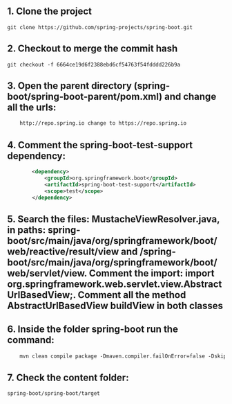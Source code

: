  ## 1. Clone the project 
    git clone https://github.com/spring-projects/spring-boot.git

## 2. Checkout to merge the commit hash
    git checkout -f 6664ce19d6f2388ebd6cf54763f54fdddd226b9a

## 3. Open the parent directory (spring-boot/spring-boot-parent/pom.xml) and change all the urls:
```xml
    http://repo.spring.io change to https://repo.spring.io
```

## 4. Comment the spring-boot-test-support dependency:
```xml
        <dependency>
            <groupId>org.springframework.boot</groupId>
            <artifactId>spring-boot-test-support</artifactId>
            <scope>test</scope>
        </dependency>
```

## 5. Search the files: MustacheViewResolver.java, in paths: spring-boot/src/main/java/org/springframework/boot/web/reactive/result/view and /spring-boot/src/main/java/org/springframework/boot/web/servlet/view. Comment the import: import org.springframework.web.servlet.view.AbstractUrlBasedView;. Comment all the method AbstractUrlBasedView buildView in both classes

## 6. Inside the folder  **spring-boot** run the command:
```xml
    mvn clean compile package -Dmaven.compiler.failOnError=false -DskipTests jar:test-jar
```

## 7. Check the content folder: 
    spring-boot/spring-boot/target
